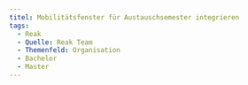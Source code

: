 ```yaml
---
titel: Mobilitätsfenster für Austauschsemester integrieren
tags:
  - Reak
  - Quelle: Reak Team
  - Themenfeld: Organisation
  - Bachelor
  - Master
---
```

